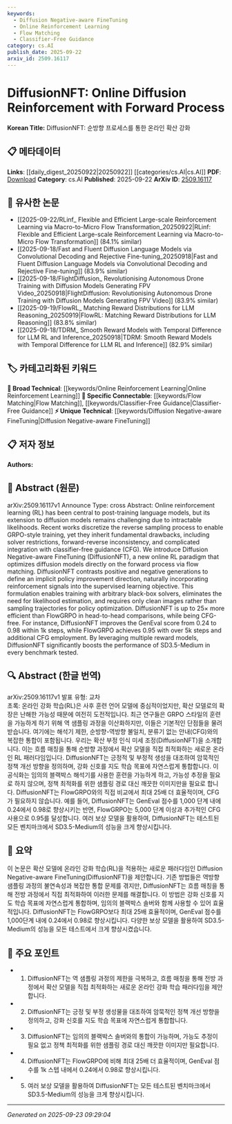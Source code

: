```yaml
---
keywords:
  - Diffusion Negative-aware FineTuning
  - Online Reinforcement Learning
  - Flow Matching
  - Classifier-Free Guidance
category: cs.AI
publish_date: 2025-09-22
arxiv_id: 2509.16117
---
```


<!-- KEYWORD_LINKING_METADATA:
{
  "processed_timestamp": "2025-09-23T09:29:04.713653",
  "vocabulary_version": "1.0",
  "selected_keywords": [
    "Diffusion Negative-aware FineTuning",
    "Online Reinforcement Learning",
    "Flow Matching",
    "Classifier-Free Guidance"
  ],
  "rejected_keywords": [],
  "similarity_scores": {
    "Diffusion Negative-aware FineTuning": 0.85,
    "Online Reinforcement Learning": 0.78,
    "Flow Matching": 0.82,
    "Classifier-Free Guidance": 0.8
  },
  "extraction_method": "AI_prompt_based",
  "budget_applied": true,
  "candidates_json": {
    "candidates": [
      {
        "surface": "DiffusionNFT",
        "canonical": "Diffusion Negative-aware FineTuning",
        "aliases": [
          "DiffusionNFT"
        ],
        "category": "unique_technical",
        "rationale": "This is a novel approach introduced in the paper, specifically for optimizing diffusion models, and is central to the paper's contributions.",
        "novelty_score": 0.95,
        "connectivity_score": 0.6,
        "specificity_score": 0.9,
        "link_intent_score": 0.85
      },
      {
        "surface": "Online Reinforcement Learning",
        "canonical": "Online Reinforcement Learning",
        "aliases": [
          "Online RL"
        ],
        "category": "broad_technical",
        "rationale": "Online reinforcement learning is a fundamental concept in the paper, linking it to broader machine learning contexts.",
        "novelty_score": 0.4,
        "connectivity_score": 0.85,
        "specificity_score": 0.7,
        "link_intent_score": 0.78
      },
      {
        "surface": "Flow Matching",
        "canonical": "Flow Matching",
        "aliases": [],
        "category": "specific_connectable",
        "rationale": "Flow matching is a key technique used in the paper to optimize the forward process of diffusion models.",
        "novelty_score": 0.7,
        "connectivity_score": 0.75,
        "specificity_score": 0.8,
        "link_intent_score": 0.82
      },
      {
        "surface": "Classifier-Free Guidance",
        "canonical": "Classifier-Free Guidance",
        "aliases": [
          "CFG"
        ],
        "category": "specific_connectable",
        "rationale": "The paper discusses improvements over methods that require classifier-free guidance, making it a relevant concept for linking.",
        "novelty_score": 0.5,
        "connectivity_score": 0.78,
        "specificity_score": 0.75,
        "link_intent_score": 0.8
      }
    ],
    "ban_list_suggestions": [
      "likelihood estimation",
      "sampling trajectories"
    ]
  },
  "decisions": [
    {
      "candidate_surface": "DiffusionNFT",
      "resolved_canonical": "Diffusion Negative-aware FineTuning",
      "decision": "linked",
      "scores": {
        "novelty": 0.95,
        "connectivity": 0.6,
        "specificity": 0.9,
        "link_intent": 0.85
      }
    },
    {
      "candidate_surface": "Online Reinforcement Learning",
      "resolved_canonical": "Online Reinforcement Learning",
      "decision": "linked",
      "scores": {
        "novelty": 0.4,
        "connectivity": 0.85,
        "specificity": 0.7,
        "link_intent": 0.78
      }
    },
    {
      "candidate_surface": "Flow Matching",
      "resolved_canonical": "Flow Matching",
      "decision": "linked",
      "scores": {
        "novelty": 0.7,
        "connectivity": 0.75,
        "specificity": 0.8,
        "link_intent": 0.82
      }
    },
    {
      "candidate_surface": "Classifier-Free Guidance",
      "resolved_canonical": "Classifier-Free Guidance",
      "decision": "linked",
      "scores": {
        "novelty": 0.5,
        "connectivity": 0.78,
        "specificity": 0.75,
        "link_intent": 0.8
      }
    }
  ]
}
-->

# DiffusionNFT: Online Diffusion Reinforcement with Forward Process

**Korean Title:** DiffusionNFT: 순방향 프로세스를 통한 온라인 확산 강화

## 📋 메타데이터

**Links**: [[daily_digest_20250922|20250922]] [[categories/cs.AI|cs.AI]]
**PDF**: [Download](https://arxiv.org/pdf/2509.16117.pdf)
**Category**: cs.AI
**Published**: 2025-09-22
**ArXiv ID**: [2509.16117](https://arxiv.org/abs/2509.16117)

## 🔗 유사한 논문
- [[2025-09-22/RLinf_ Flexible and Efficient Large-scale Reinforcement Learning via Macro-to-Micro Flow Transformation_20250922|RLinf: Flexible and Efficient Large-scale Reinforcement Learning via Macro-to-Micro Flow Transformation]] (84.1% similar)
- [[2025-09-18/Fast and Fluent Diffusion Language Models via Convolutional Decoding and Rejective Fine-tuning_20250918|Fast and Fluent Diffusion Language Models via Convolutional Decoding and Rejective Fine-tuning]] (83.9% similar)
- [[2025-09-18/FlightDiffusion_ Revolutionising Autonomous Drone Training with Diffusion Models Generating FPV Video_20250918|FlightDiffusion: Revolutionising Autonomous Drone Training with Diffusion Models Generating FPV Video]] (83.9% similar)
- [[2025-09-19/FlowRL_ Matching Reward Distributions for LLM Reasoning_20250919|FlowRL: Matching Reward Distributions for LLM Reasoning]] (83.8% similar)
- [[2025-09-18/TDRM_ Smooth Reward Models with Temporal Difference for LLM RL and Inference_20250918|TDRM: Smooth Reward Models with Temporal Difference for LLM RL and Inference]] (82.9% similar)

## 🏷️ 카테고리화된 키워드
**🧠 Broad Technical**: [[keywords/Online Reinforcement Learning|Online Reinforcement Learning]]
**🔗 Specific Connectable**: [[keywords/Flow Matching|Flow Matching]], [[keywords/Classifier-Free Guidance|Classifier-Free Guidance]]
**⚡ Unique Technical**: [[keywords/Diffusion Negative-aware FineTuning|Diffusion Negative-aware FineTuning]]

## 📋 저자 정보

**Authors:** 

## 📄 Abstract (원문)

arXiv:2509.16117v1 Announce Type: cross 
Abstract: Online reinforcement learning (RL) has been central to post-training language models, but its extension to diffusion models remains challenging due to intractable likelihoods. Recent works discretize the reverse sampling process to enable GRPO-style training, yet they inherit fundamental drawbacks, including solver restrictions, forward-reverse inconsistency, and complicated integration with classifier-free guidance (CFG). We introduce Diffusion Negative-aware FineTuning (DiffusionNFT), a new online RL paradigm that optimizes diffusion models directly on the forward process via flow matching. DiffusionNFT contrasts positive and negative generations to define an implicit policy improvement direction, naturally incorporating reinforcement signals into the supervised learning objective. This formulation enables training with arbitrary black-box solvers, eliminates the need for likelihood estimation, and requires only clean images rather than sampling trajectories for policy optimization. DiffusionNFT is up to $25\times$ more efficient than FlowGRPO in head-to-head comparisons, while being CFG-free. For instance, DiffusionNFT improves the GenEval score from 0.24 to 0.98 within 1k steps, while FlowGRPO achieves 0.95 with over 5k steps and additional CFG employment. By leveraging multiple reward models, DiffusionNFT significantly boosts the performance of SD3.5-Medium in every benchmark tested.

## 🔍 Abstract (한글 번역)

arXiv:2509.16117v1 발표 유형: 교차  
초록: 온라인 강화 학습(RL)은 사후 훈련 언어 모델에 중심적이었지만, 확산 모델로의 확장은 난해한 가능성 때문에 여전히 도전적입니다. 최근 연구들은 GRPO 스타일의 훈련을 가능하게 하기 위해 역 샘플링 과정을 이산화하지만, 이들은 기본적인 단점들을 물려받습니다. 여기에는 해석기 제한, 순방향-역방향 불일치, 분류기 없는 안내(CFG)와의 복잡한 통합이 포함됩니다. 우리는 확산 부정 인식 미세 조정(DiffusionNFT)을 소개합니다. 이는 흐름 매칭을 통해 순방향 과정에서 확산 모델을 직접 최적화하는 새로운 온라인 RL 패러다임입니다. DiffusionNFT는 긍정적 및 부정적 생성을 대조하여 암묵적인 정책 개선 방향을 정의하며, 강화 신호를 지도 학습 목표에 자연스럽게 통합합니다. 이 공식화는 임의의 블랙박스 해석기를 사용한 훈련을 가능하게 하고, 가능성 추정을 필요로 하지 않으며, 정책 최적화를 위한 샘플링 경로 대신 깨끗한 이미지만을 필요로 합니다. DiffusionNFT는 FlowGRPO와의 직접 비교에서 최대 25배 더 효율적이며, CFG가 필요하지 않습니다. 예를 들어, DiffusionNFT는 GenEval 점수를 1,000 단계 내에 0.24에서 0.98로 향상시키는 반면, FlowGRPO는 5,000 단계 이상과 추가적인 CFG 사용으로 0.95를 달성합니다. 여러 보상 모델을 활용하여, DiffusionNFT는 테스트된 모든 벤치마크에서 SD3.5-Medium의 성능을 크게 향상시킵니다.

## 📝 요약

이 논문은 확산 모델에 온라인 강화 학습(RL)을 적용하는 새로운 패러다임인 Diffusion Negative-aware FineTuning(DiffusionNFT)을 제안합니다. 기존 방법들은 역방향 샘플링 과정의 불연속성과 복잡한 통합 문제를 겪지만, DiffusionNFT는 흐름 매칭을 통해 전방 과정에서 직접 최적화하여 이러한 문제를 해결합니다. 이 방법은 강화 신호를 지도 학습 목표에 자연스럽게 통합하며, 임의의 블랙박스 솔버와 함께 사용할 수 있어 효율적입니다. DiffusionNFT는 FlowGRPO보다 최대 25배 효율적이며, GenEval 점수를 1,000단계 내에 0.24에서 0.98로 향상시킵니다. 다양한 보상 모델을 활용하여 SD3.5-Medium의 성능을 모든 테스트에서 크게 향상시켰습니다.

## 🎯 주요 포인트

- 1. DiffusionNFT는 역 샘플링 과정의 제한을 극복하고, 흐름 매칭을 통해 전방 과정에서 확산 모델을 직접 최적화하는 새로운 온라인 강화 학습 패러다임을 제안합니다.
- 2. DiffusionNFT는 긍정 및 부정 생성물을 대조하여 암묵적인 정책 개선 방향을 정의하고, 강화 신호를 지도 학습 목표에 자연스럽게 통합합니다.
- 3. DiffusionNFT는 임의의 블랙박스 솔버와의 통합이 가능하며, 가능도 추정이 필요 없고 정책 최적화를 위한 샘플링 경로 대신 깨끗한 이미지만 필요합니다.
- 4. DiffusionNFT는 FlowGRPO에 비해 최대 25배 더 효율적이며, GenEval 점수를 1k 스텝 내에서 0.24에서 0.98로 향상시킵니다.
- 5. 여러 보상 모델을 활용하여 DiffusionNFT는 모든 테스트된 벤치마크에서 SD3.5-Medium의 성능을 크게 향상시킵니다.


---

*Generated on 2025-09-23 09:29:04*